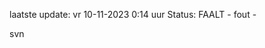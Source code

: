 laatste update: 
vr 10-11-2023  0:14   uur 
Status: FAALT - fout - 
<div class="service R">svn</div>